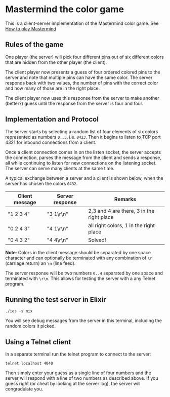 # Mastermind the color game

This is a client-server implementation of the Mastermind color game.
See [How to play Mastermind](https://www.wikihow.com/Play-Mastermind)

## Rules of the game

One player (the server) will pick four different pins out of six
different colors that are hidden from the other player (the client).

The client player now presents a guess of four ordered colored pins to
the server and note that multiple pins can have the same color. The
server responds back with two values, the number of pins with the
correct color and how many of those are in the right place.

The client player now uses this response from the server to make
another (better?) guess until the response from the server is
four and four.

## Implementation and Protocol

The server starts by selecting a random list of four elements of six colors represented
as numbers `0..5`, i.e. `0423`. Then it begins to listen to TCP port 4321 for
inbound connections from a client.

Once a client connection comes in on the listen socket, the server accepts the
connection, parses the message from the client and sends a response, all while
continuing to listen for new connections on the listening socket. The server
can serve many clients at the same time.

A typical exchange between a server and a client is shown below, when the server
has chosen the colors `0432`.

| Client message | Server response | Remarks                                   |
|----------------|-----------------|-------------------------------------------|
| "1 2 3 4"      | "3 1\r\n"       | 2,3 and 4 are there, 3 in the right place |
| "0 2 4 3"      | "4 1\r\n"       | all right colors, 1 in the right place    |
| "0 4 3 2"      | "4 4\r\n"       | Solved!                                   |

**Note**: Colors in the client message should be separated by one space character
and can optionally be terminated with any combination of `\r` (carriage return) an
`\n` (line feed).

The server response will be two numbers `0..4` separated by one space and terminated
with `\r\n`. This allows for testing the server with a any Telnet program.

## Running the test server in Elixir


```shell
./ies -s mix 
```

You will see debug messages from the server in this terminal, including the random
colors it picked.

## Using a Telnet client

In a separate terminal run the telnet program to connect to the server:

```shell
telnet localhost 4040
```

Then simply enter your guess as a single line of four numbers 
and the server will respond with a line of two numbers as described above. If you
guess right (or cheat by looking at the server log), the server will congradulate you.



